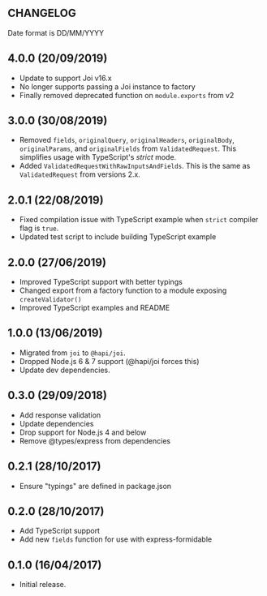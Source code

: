 ## CHANGELOG
Date format is DD/MM/YYYY

## 4.0.0 (20/09/2019)
* Update to support Joi v16.x
* No longer supports passing a Joi instance to factory
* Finally removed deprecated function on `module.exports` from v2

## 3.0.0 (30/08/2019)
* Removed `fields`, `originalQuery`, `originalHeaders`, `originalBody`,
`originalParams`, and `originalFields` from `ValidatedRequest`. This simplifies
usage with TypeScript's *strict* mode.
* Added `ValidatedRequestWithRawInputsAndFields`. This is the same as
`ValidatedRequest` from versions 2.x.

## 2.0.1 (22/08/2019)
* Fixed compilation issue with TypeScript example when `strict` compiler flag is `true`.
* Updated test script to include building TypeScript example

## 2.0.0 (27/06/2019)
* Improved TypeScript support with better typings
* Changed export from a factory function to a module exposing `createValidator()` 
* Improved TypeScript examples and README

## 1.0.0 (13/06/2019)
* Migrated from `joi` to `@hapi/joi`.
* Dropped Node.js 6 & 7 support (@hapi/joi forces this)
* Update dev dependencies.

## 0.3.0 (29/09/2018)
* Add response validation
* Update dependencies
* Drop support for Node.js 4 and below
* Remove @types/express from dependencies

## 0.2.1 (28/10/2017)
* Ensure "typings" are defined in package.json

## 0.2.0 (28/10/2017)
* Add TypeScript support
* Add new `fields` function for use with express-formidable

## 0.1.0 (16/04/2017)
* Initial release.
